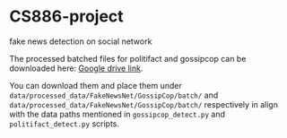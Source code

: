 # CS886-project
fake news detection on social network

The processed batched files for politifact and gossipcop can be downloaded here: [Google drive link](https://drive.google.com/drive/u/1/folders/1jphwkYXIbRhYO3f_xmBNTq39OdSPNH0s).

You can download them and place them under `data/processed_data/FakeNewsNet/GossipCop/batch/` and `data/processed_data/FakeNewsNet/GossipCop/batch/` respectively in align with the data paths mentioned in `gossipcop_detect.py` and `politifact_detect.py` scripts.
 
